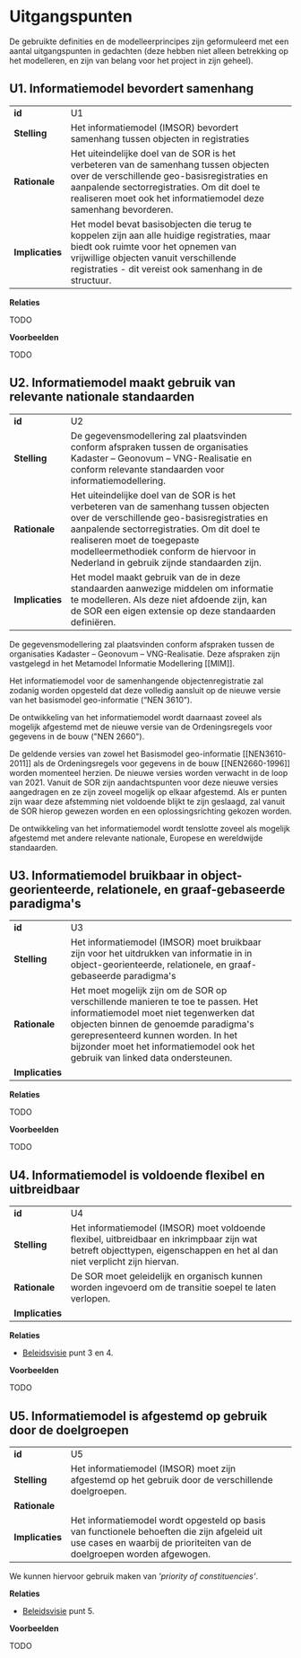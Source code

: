 # Uitgangspunten

De gebruikte definities en de modelleerprincipes zijn geformuleerd met een aantal uitgangspunten in gedachten (deze hebben niet alleen betrekking op het modelleren, en zijn van belang voor het project in zijn geheel).

## **U1**. Informatiemodel bevordert samenhang

| | | |
|-|-|-|
| **id** | U1 |
| **Stelling** | Het informatiemodel (IMSOR) bevordert samenhang tussen objecten in registraties |
| **Rationale** | Het uiteindelijke doel van de SOR is het verbeteren van de samenhang tussen objecten over de verschillende geo-basisregistraties en aanpalende sectorregistraties. Om dit doel te realiseren moet ook het informatiemodel deze samenhang bevorderen. |
| **Implicaties** | Het model bevat basisobjecten die terug te koppelen zijn aan alle huidige registraties, maar biedt ook ruimte voor het opnemen van vrijwillige objecten vanuit verschillende registraties - dit vereist ook samenhang in de structuur. |

**Relaties**

TODO

**Voorbeelden**

TODO

## **U2**. Informatiemodel maakt gebruik van relevante nationale standaarden


| | | |
|-|-|-|
| **id** | U2 |
| **Stelling** | De gegevensmodellering zal plaatsvinden conform afspraken tussen de organisaties Kadaster – Geonovum – VNG-Realisatie en conform relevante standaarden voor informatiemodellering. |
| **Rationale** | Het uiteindelijke doel van de SOR is het verbeteren van de samenhang tussen objecten over de verschillende geo-basisregistraties en aanpalende sectorregistraties. Om dit doel te realiseren moet de toegepaste modelleermethodiek conform de hiervoor in Nederland in gebruik zijnde standaarden zijn. |
| **Implicaties** | Het model maakt gebruik van de in deze standaarden aanwezige middelen om informatie te modelleren. Als deze niet afdoende zijn, kan de SOR een eigen extensie op deze standaarden definiëren. |

De gegevensmodellering zal plaatsvinden conform afspraken tussen de organisaties Kadaster – Geonovum – VNG-Realisatie. Deze afspraken zijn vastgelegd in het Metamodel Informatie Modellering [[MIM]]. 

Het informatiemodel voor de samenhangende objectenregistratie zal zodanig worden opgesteld dat deze volledig aansluit op de nieuwe versie van het basismodel geo-informatie (“NEN 3610”). 

De ontwikkeling van het informatiemodel wordt daarnaast zoveel als mogelijk afgestemd met de nieuwe versie van de Ordeningsregels voor gegevens in de bouw ("NEN 2660").

<aside class="note">De geldende versies van zowel het Basismodel geo-informatie [[NEN3610-2011]] als de Ordeningsregels voor gegevens in de bouw [[NEN2660-1996]] worden momenteel herzien. De nieuwe versies worden verwacht in de loop van 2021. Vanuit de SOR zijn aandachtspunten voor deze nieuwe versies aangedragen en ze zijn zoveel mogelijk op elkaar afgestemd. Als er punten zijn waar deze afstemming niet voldoende blijkt te zijn geslaagd, zal vanuit de SOR hierop gewezen worden en een oplossingsrichting gekozen worden.</aside>

De ontwikkeling van het informatiemodel wordt tenslotte zoveel als mogelijk afgestemd met andere relevante nationale, Europese en wereldwijde standaarden.

## **U3**. Informatiemodel bruikbaar in object-georienteerde, relationele, en graaf-gebaseerde paradigma's

| | | |
|-|-|-|
| **id** | U3 |
| **Stelling** | Het informatiemodel (IMSOR) moet bruikbaar zijn voor het uitdrukken van informatie in in object-georienteerde, relationele, en graaf-gebaseerde paradigma's |
| **Rationale** | Het moet mogelijk zijn om de SOR op verschillende manieren te toe te passen. Het informatiemodel moet niet tegenwerken dat objecten binnen de genoemde paradigma's gerepresenteerd kunnen worden. In het bijzonder moet het informatiemodel ook het gebruik van linked data ondersteunen. |
| **Implicaties** |  |

**Relaties**

TODO

**Voorbeelden**

TODO


## **U4**. Informatiemodel is voldoende flexibel en uitbreidbaar

| | | |
|-|-|-|
| **id** | U4 |
| **Stelling** | Het informatiemodel (IMSOR) moet voldoende flexibel, uitbreidbaar en inkrimpbaar zijn wat betreft objecttypen, eigenschappen en het al dan niet verplicht zijn hiervan.|
| **Rationale** | De SOR moet geleidelijk en organisch kunnen worden ingevoerd om de transitie soepel te laten verlopen. |
| **Implicaties** |  |

**Relaties**
- [Beleidsvisie](#vanuit-beleidsvisie-samenhangende-objectenregistratie) punt 3 en 4.

**Voorbeelden**

TODO


## **U5**. Informatiemodel is afgestemd op gebruik door de doelgroepen

| | | |
|-|-|-|
| **id** | U5 |
| **Stelling** | Het informatiemodel (IMSOR) moet zijn afgestemd op het gebruik door de verschillende doelgroepen. |
| **Rationale** |  |
| **Implicaties** | Het informatiemodel wordt opgesteld op basis van functionele behoeften die zijn afgeleid uit use cases en waarbij de prioriteiten van de doelgroepen worden afgewogen. |

We kunnen hiervoor gebruik maken van *'priority of constituencies'*. 

<aside class="issue" data-number="13"></aside>


**Relaties**
- [Beleidsvisie](#vanuit-beleidsvisie-samenhangende-objectenregistratie) punt 5.

**Voorbeelden**

TODO

